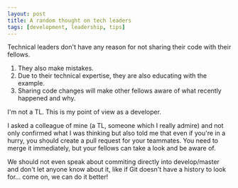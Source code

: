 ```yaml
---
layout: post
title: A random thought on tech leaders
tags: [development, leadership, tips]
---
```


<p>Technical leaders don't have any reason for not sharing their code with their fellows.</p>
<ol>
  <li>They also make mistakes.</li>
  <li>Due to their technical expertise, they are also educating with the example.</li>
  <li>Sharing code changes will make other fellows aware of what recently happened and why.</li>
</ol>
<p>I'm not a TL. This is my point of view as a developer.</p> 
<p>I asked a colleague of mine (a TL, someone which I really admire) and not only confirmed what I was thinking but also told me that even if you're in a hurry, you should create a pull request for your teammates. You need to merge it immediately, but your fellows can take a look and be aware of.
<p>We should not even speak about commiting directly into develop/master and don't let anyone know about it, like if Git doesn't have a history to look for... come on, we can do it better!</p>
